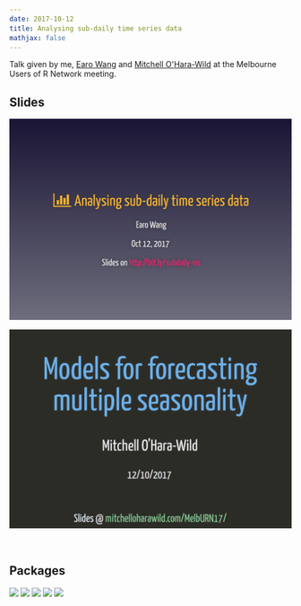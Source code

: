 ```yaml
---
date: 2017-10-12
title: Analysing sub-daily time series data
mathjax: false
---
```



Talk given by me, [Earo Wang](http://earo.me) and [Mitchell O'Hara-Wild](https://www.mitchelloharawild.com/) at the Melbourne Users of R Network meeting.

## Slides

<div id='speakerdeck'>
<p><script async class="speakerdeck-embed" data-id="a8b2aa8d610a485183f11901c8be5313" data-ratio="1.33333333333333" src="//speakerdeck.com/assets/embed.js"></script>
</p>
</div>

[![](/img/earotalk.png)](http://slides.earo.me/meetup17/)

[![](/img/mitchtalk.png)](http://slides.mitchelloharawild.com/melburn17/)

&nbsp;&nbsp;&nbsp;

## Packages

[![](/img/tsibblesticker.resized.png)](https://github.com/earowang/tsibble)
[![](/img/sugrrantssticker.resized.png)](http://pkg.earo.me/sugrrants)
[![](/img/fasstersticker.resized.png)](https://github.com/mitchelloharawild/fasster)
[![](/img/forecaststicker.resized.png)](http://pkg.robjhyndman.com/forecast)
[![](/img/htssticker.resized.png)](http://pkg.earo.me/hts)


